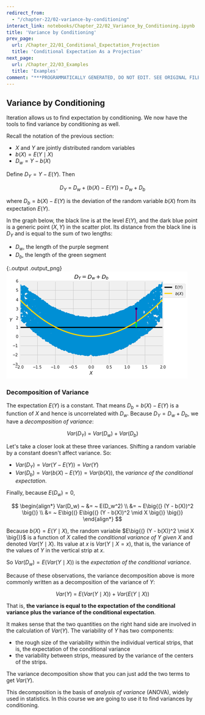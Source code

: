 ```yaml
---
redirect_from:
  - "/chapter-22/02-variance-by-conditioning"
interact_link: notebooks/Chapter_22/02_Variance_by_Conditioning.ipynb
title: 'Variance by Conditioning'
prev_page:
  url: /Chapter_22/01_Conditional_Expectation_Projection
  title: 'Conditional Expectation As a Projection'
next_page:
  url: /Chapter_22/03_Examples
  title: 'Examples'
comment: "***PROGRAMMATICALLY GENERATED, DO NOT EDIT. SEE ORIGINAL FILES IN /notebooks***"
---
```


## Variance by Conditioning

Iteration allows us to find expectation by conditioning. We now have the tools to find variance by conditioning as well.

Recall the notation of the previous section:
- $X$ and $Y$ are jointly distributed random variables
- $b(X) = E(Y \mid X)$
- $D_w = Y - b(X)$

Define $D_Y = Y - E(Y)$. Then

$$
D_Y ~ = ~  D_w + (b(X) - E(Y)) ~ = ~ D_w + D_b
$$

where $D_b = b(X) - E(Y)$ is the deviation of the random variable $b(X)$ from its expectation $E(Y)$.

In the graph below, the black line is at the level $E(Y)$, and the dark blue point is a generic point $(X, Y)$ in the scatter plot. Its distance from the black line is $D_Y$ and is equal to the sum of two lengths:
- $D_w$, the length of the purple segment
- $D_b$, the length of the green segment





{:.output .output_png}
![png](../images/Chapter_22/02_Variance_by_Conditioning_2_0.png)



### Decomposition of Variance
The expectation $E(Y)$ is a constant. That means $D_b = b(X) - E(Y)$ is a function of $X$ and hence is uncorrelated with $D_w$. Because $D_Y = D_w + D_b$, we have a *decomposition of variance*:

$$
Var(D_Y) ~ = ~ Var(D_w) + Var(D_b)
$$

Let's take a closer look at these three variances. Shifting a random variable by a constant doesn't affect variance. So:

- $Var(D_Y) = Var(Y - E(Y)) = Var(Y)$
- $Var(D_b) = Var(b(X) - E(Y)) = Var(b(X))$, the *variance of the conditional expectation*.

Finally, because $E(D_w) = 0$,

$$
\begin{align*}
Var(D_w) ~ &= ~ E(D_w^2) \\
&= ~ E\big{(} (Y - b(X))^2 \big{)} \\
&= ~ E\big{(} E\big{(} (Y - b(X))^2 \mid X \big{)} \big{)}
\end{align*}
$$

Because $b(X) = E(Y \mid X)$, the random variable $E\big{(} (Y - b(X))^2 \mid X \big{)}$ is a function of $X$ called the *conditional variance of $Y$ given $X$* and denoted $Var(Y \mid X)$. Its value at $x$ is $Var(Y \mid X=x)$, that is, the variance of the values of $Y$ in the vertical strip at $x$.

So $Var(D_w) = E(Var(Y \mid X))$ is the *expectation of the conditional variance*.

Because of these observations, the variance decomposition above is more commonly written as a decomposition of the variance of $Y$:

$$
Var(Y) ~ = ~ E(Var(Y \mid X)) + Var(E(Y \mid X))
$$

That is, **the variance is equal to the expectation of the conditional variance plus the variance of the conditional expectation**.

It makes sense that the two quantities on the right hand side are involved in the calculation of $Var(Y)$. The variability of $Y$ has two components:

- the rough size of the variability within the individual vertical strips, that is, the expectation of the conditional variance
- the variability between strips, measured by the variance of the centers of the strips.

The variance decomposition show that you can just add the two terms to get $Var(Y)$.

This decomposition is the basis of *analysis of variance* (ANOVA), widely used in statistics. In this course we are going to use it to find variances by conditioning.
